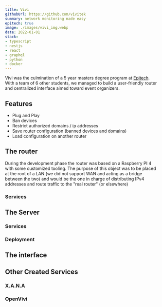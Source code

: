 ```yaml
---
title: Vivi
githubUrl: https://github.com/vivitek
summary: network monitoring made easy
epitech: true
image: ./images/vivi_img.webp
date: 2022-01-01
stack:
- typescript
- nestjs
- react
- graphql
- python
- docker
---
```


Vivi was the culmination of a 5 year masters degree program at [Epitech](https://epitech.eu). With a team of 6 other students, we managed to build a user-friendly router and centralized interface aimed toward event organizers.

## Features

- Plug and Play
- Ban devices
- Restrict authorized domains / ip addresses
- Save router configuration (banned devices and domains)
- Load configuration on another router

## The router

During the development phase the router was based on a Raspberry PI 4 with some customized tooling. The purpose of this object was to be placed at the root of a LAN (we did not support WAN and acting as a bridge between the two) and would be the one in charge of distributing IPv4 addresses and route traffic to the "real router" (or elsewhere)

### Services

## The Server

### Services

### Deployment

## The interface

## Other Created Services

### X.A.N.A

### OpenVivi